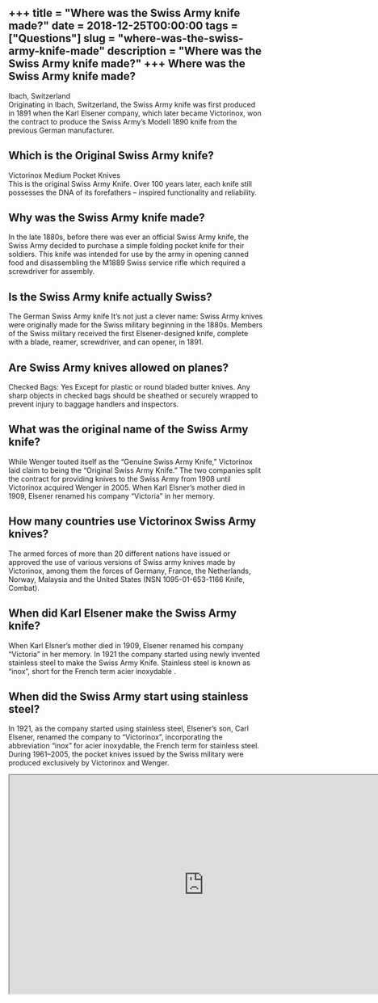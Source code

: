+++
title = "Where was the Swiss Army knife made?"
date = 2018-12-25T00:00:00
tags = ["Questions"]
slug = "where-was-the-swiss-army-knife-made"
description = "Where was the Swiss Army knife made?"
+++
Where was the Swiss Army knife made?
------------------------------------

Ibach, Switzerland  
Originating in Ibach, Switzerland, the Swiss Army knife was first produced in 1891 when the Karl Elsener company, which later became Victorinox, won the contract to produce the Swiss Army’s Modell 1890 knife from the previous German manufacturer.

Which is the Original Swiss Army knife?
---------------------------------------

Victorinox Medium Pocket Knives  
This is the original Swiss Army Knife. Over 100 years later, each knife still possesses the DNA of its forefathers – inspired functionality and reliability.

Why was the Swiss Army knife made?
----------------------------------

In the late 1880s, before there was ever an official Swiss Army knife, the Swiss Army decided to purchase a simple folding pocket knife for their soldiers. This knife was intended for use by the army in opening canned food and disassembling the M1889 Swiss service rifle which required a screwdriver for assembly.

Is the Swiss Army knife actually Swiss?
---------------------------------------

The German Swiss Army knife It’s not just a clever name: Swiss Army knives were originally made for the Swiss military beginning in the 1880s. Members of the Swiss military received the first Elsener-designed knife, complete with a blade, reamer, screwdriver, and can opener, in 1891.

Are Swiss Army knives allowed on planes?
----------------------------------------

Checked Bags: Yes Except for plastic or round bladed butter knives. Any sharp objects in checked bags should be sheathed or securely wrapped to prevent injury to baggage handlers and inspectors.

What was the original name of the Swiss Army knife?
---------------------------------------------------

While Wenger touted itself as the “Genuine Swiss Army Knife,” Victorinox laid claim to being the “Original Swiss Army Knife.” The two companies split the contract for providing knives to the Swiss Army from 1908 until Victorinox acquired Wenger in 2005. When Karl Elsner’s mother died in 1909, Elsener renamed his company “Victoria” in her memory.

How many countries use Victorinox Swiss Army knives?
----------------------------------------------------

The armed forces of more than 20 different nations have issued or approved the use of various versions of Swiss army knives made by Victorinox, among them the forces of Germany, France, the Netherlands, Norway, Malaysia and the United States (NSN 1095-01-653-1166 Knife, Combat).

When did Karl Elsener make the Swiss Army knife?
------------------------------------------------

When Karl Elsner’s mother died in 1909, Elsener renamed his company “Victoria” in her memory. In 1921 the company started using newly invented stainless steel to make the Swiss Army Knife. Stainless steel is known as “inox”, short for the French term acier inoxydable .

When did the Swiss Army start using stainless steel?
----------------------------------------------------

In 1921, as the company started using stainless steel, Elsener’s son, Carl Elsener, renamed the company to “Victorinox”, incorporating the abbreviation “inox” for acier inoxydable, the French term for stainless steel. During 1961–2005, the pocket knives issued by the Swiss military were produced exclusively by Victorinox and Wenger.

<iframe allow="accelerometer; autoplay; clipboard-write; encrypted-media; gyroscope; picture-in-picture" allowfullscreen="" class="__youtube_prefs__  epyt-is-override  no-lazyload" data-no-lazy="1" data-origheight="433" data-origwidth="770" data-skipgform_ajax_framebjll="" height="433" id="_ytid_33651" loading="lazy" src="https://www.youtube.com/embed/eb8j7odHyZ4?enablejsapi=1&autoplay=0&cc_load_policy=0&cc_lang_pref=&iv_load_policy=1&loop=0&modestbranding=0&rel=1&fs=1&playsinline=0&autohide=2&theme=dark&color=red&controls=1&" title="YouTube player" width="770"></iframe>